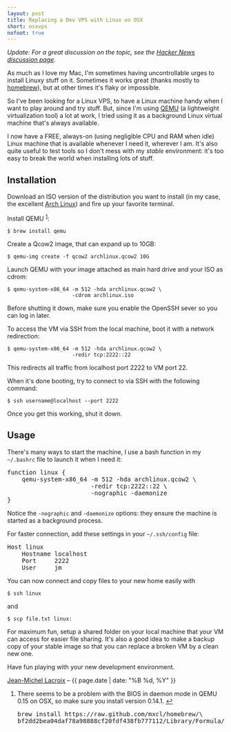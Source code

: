 ```yaml
---
layout: post
title: Replacing a Dev VPS with Linux on OSX
short: osxvps
nofoot: true
---
```


*Update: For a great discussion on the topic, see the [Hacker News discussion page][HN].*

As much as I love my Mac, I'm sometimes having uncontrollable urges to install Linuxy stuff on it. Sometimes it works great (thanks mostly to [homebrew][brew]), but at other times it's flaky or impossible.

So I've been looking for a Linux VPS, to have a Linux machine handy when I want to play around and try stuff. But, since I'm using [QEMU][qemu] (a lightweight virtualization tool) a lot at work, I tried using it as a background Linux virtual machine that's always available.

I now have a FREE, always-on (using negligible CPU and RAM when idle) Linux machine that is available whenever I need it, wherever I am. It's also quite useful to test tools so I don't mess with my *stable* environment: it's too easy to break the world when installing lots of stuff.


Installation
------------

Download an ISO version of the distribution you want to install (in my case, the excellent [Arch Linux][arch]) and fire up your favorite terminal.

Install QEMU <sup id="fn1">[1]</sup>:

    $ brew install qemu

Create a Qcow2 image, that can expand up to 10GB:

    $ qemu-img create -f qcow2 archlinux.qcow2 10G

Launch QEMU with your image attached as main hard drive and your ISO as cdrom:

    $ qemu-system-x86_64 -m 512 -hda archlinux.qcow2 \
                         -cdrom archlinux.iso

Before shutting it down, make sure you enable the OpenSSH sever so you can log in later.

To access the VM via SSH from the local machine, boot it with a network redirection:

    $ qemu-system-x86_64 -m 512 -hda archlinux.qcow2 \
                         -redir tcp:2222::22

This redirects all traffic from localhost port 2222 to VM port 22.

When it's done booting, try to connect to via SSH with the following command:

    $ ssh username@localhost --port 2222

Once you get this working, shut it down.


Usage
-----

There's many ways to start the machine, I use a bash function in my `~/.bashrc` file to launch it when I need it:

<pre>
<span class="Function">function</span> <span class="Function">linux {</span>
    qemu-system-x86_64 <span class="Special">-m</span> <span class="Number">512</span> <span class="Special">-hda</span> archlinux.qcow2 \
                       <span class="Special">-redir</span> tcp:<span class="Number">2222</span>::<span class="Number">22</span> \
                       <span class="Special">-nographic</span> <span class="Special">-daemonize</span>
<span class="Function">}</span>
</pre>

<!--    function linux {
        qemu-system-x86_64 -m 512 -hda archlinux.qcow2 -redir tcp:2222::22 \
                           -nographic -daemonize
    }
-->

Notice the `-nographic` and `-daemonize` options: they ensure the machine is started as a background process.

For faster connection, add these settings in your `~/.ssh/config` file:

<pre>
<span class="Type">Host</span> linux
    <span class="Statement">Hostname</span> localhost
    <span class="Statement">Port</span>     <span class="Constant">2222</span>
    <span class="Statement">User</span>     jm
</pre>

<!--    Host linux
        User     username
        Hostname localhost
        Port     2222
-->

You can now connect and copy files to your new home easily with

    $ ssh linux

and

    $ scp file.txt linux:

For maximum fun, setup a shared folder on your local machine that your VM can access for easier file sharing. It's also a good idea to make a backup copy of your stable image so that you can replace a broken VM by a clean new one.

Have fun playing with your new development environment.

<footer>
  <a href="/">Jean-Michel Lacroix</a> &ndash;
  <time datetime="{{ page.date | date_to_xmlschema }}" pubdate="pubdate">{{ page.date | date: "%B %d, %Y" }}</time>
</footer>

<section class="footnotes">
<ol>
<li id="ffn1">There seems to be a problem with the BIOS in daemon mode in QEMU 0.15 on OSX, so make sure you install version 0.14.1. <a href="#fn1" title="Jump back to footnote 1 in the text.">&#8617;</a><br/>
<pre>brew install https://raw.github.com/mxcl/homebrew/\
bf2dd2bea04daf78a98888cf20fdf438fb777112/Library/Formula/qemu.rb</pre></li>
</ol>
</section>

[brew]: http://mxcl.github.com/homebrew/
[qemu]: http://wiki.qemu.org/Main_Page
[arch]: http://archlinux.org

[1]: #ffn1

[HN]: http://news.ycombinator.com/item?id=2969072
